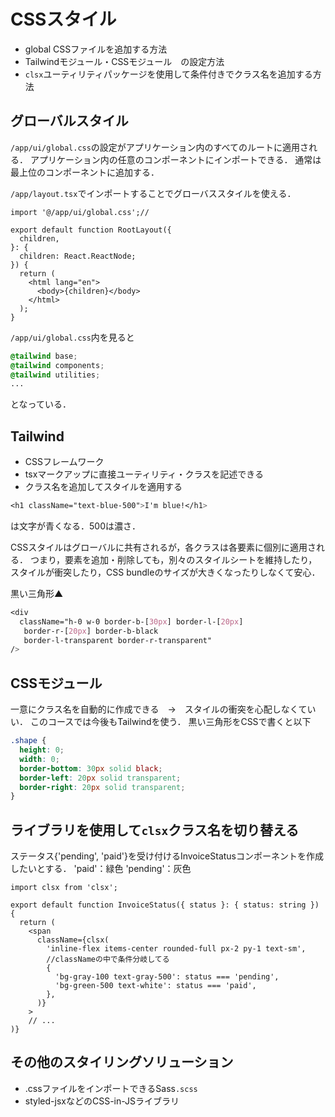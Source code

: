 # CSSスタイル
- global CSSファイルを追加する方法
- Tailwindモジュール・CSSモジュール　の設定方法
- `clsx`ユーティリティパッケージを使用して条件付きでクラス名を追加する方法

## グローバルスタイル
`/app/ui/global.css`の設定がアプリケーション内のすべてのルートに適用される．
アプリケーション内の任意のコンポーネントにインポートできる．
通常は最上位のコンポーネントに追加する．

`/app/layout.tsx`でインポートすることでグローバススタイルを使える．
```tsx
import '@/app/ui/global.css';//
 
export default function RootLayout({
  children,
}: {
  children: React.ReactNode;
}) {
  return (
    <html lang="en">
      <body>{children}</body>
    </html>
  );
}
```

`/app/ui/global.css`内を見ると
```CSS
@tailwind base;
@tailwind components;
@tailwind utilities;
...
```
となっている．

## Tailwind
- CSSフレームワーク
- tsxマークアップに直接ユーティリティ・クラスを記述できる
- クラス名を追加してスタイルを適用する
```css
<h1 className="text-blue-500">I'm blue!</h1>
```
は文字が青くなる．500は濃さ．

CSSスタイルはグローバルに共有されるが，各クラスは各要素に個別に適用される．
つまり，要素を追加・削除しても，別々のスタイルシートを維持したり，スタイルが衝突したり，CSS bundleのサイズが大きくなったりしなくて安心．

黒い三角形▲
```css
<div
  className="h-0 w-0 border-b-[30px] border-l-[20px]
   border-r-[20px] border-b-black
   border-l-transparent border-r-transparent"
/>
```

## CSSモジュール
一意にクラス名を自動的に作成できる　→　スタイルの衝突を心配しなくていい．
このコースでは今後もTailwindを使う．
黒い三角形をCSSで書くと以下
```CSS
.shape {
  height: 0;
  width: 0;
  border-bottom: 30px solid black;
  border-left: 20px solid transparent;
  border-right: 20px solid transparent;
}
```

## ライブラリを使用して`clsx`クラス名を切り替える
ステータス{'pending', 'paid'}を受け付けるInvoiceStatusコンポーネントを作成したいとする．
'paid'：緑色
'pending'：灰色
```tsx
import clsx from 'clsx';
 
export default function InvoiceStatus({ status }: { status: string }) {
  return (
    <span
      className={clsx(
        'inline-flex items-center rounded-full px-2 py-1 text-sm',
        //classNameの中で条件分岐してる
        {
          'bg-gray-100 text-gray-500': status === 'pending',
          'bg-green-500 text-white': status === 'paid',
        },
      )}
    >
    // ...
)}
```

## その他のスタイリングソリューション
- .cssファイルをインポートできるSass`.scss`
- styled-jsxなどのCSS-in-JSライブラリ


